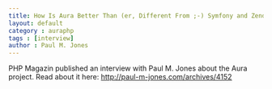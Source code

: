 ```yaml
---
title: How Is Aura Better Than (er, Different From ;-) Symfony and Zend?
layout: default
category : auraphp
tags : [interview]
author : Paul M. Jones
---
```


PHP Magazin published an interview with Paul M. Jones about the Aura project.
Read about it here: <http://paul-m-jones.com/archives/4152>

